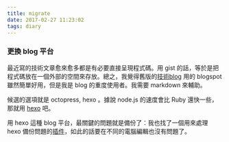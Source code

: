 ```yaml
---
title: migrate
date: 2017-02-27 11:23:02
tags: diary
---
```

### 更換 blog 平台

最近寫的技術文章愈來愈多都是有必要直接呈現程式碼。用 gist 的話，等於是把程式碼放在一個外部的空間來存放。總之，我覺得舊版的[技術blog](http://irongateinfo.blogspot.tw/) 用的 blogspot 雖然簡單好用，但是我是 blog 的重度使用者。我需要 markdown 來輔助。

候選的選項就是 octopress, hexo 。據說 node.js 的速度會比 Ruby 還快一些，那就用 [hexo](https://hexo.io/zh-tw/) 吧。

用 hexo 這種 blog 平台，最關鍵的問題就是備份了：我也找了一個用來處理 hexo 備份問題的[插件](https://github.com/coneycode/hexo-git-backup)，如此的話要在不同的電腦編輯也沒有問題了。
